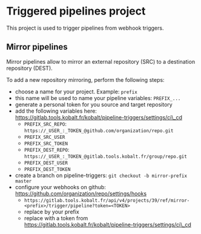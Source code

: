 # Triggered pipelines project

This project is used to trigger pipelines from webhook triggers.

## Mirror pipelines

Mirror pipelines allow to mirror an external repository (SRC) to a destination
repository (DEST).

To add a new repository mirroring, perform the following steps:

* choose a name for your project. Example: ``prefix``
* this name will be used to name your pipeline variables: ``PREFIX_...``
* generate a personal token for you source and target repository
* add the following variables here: https://gitlab.tools.kobalt.fr/kobalt/pipeline-triggers/settings/ci\_cd
  * ``PREFIX_SRC_REPO``: ``https://_USER_:_TOKEN_@github.com/organization/repo.git``
  * ``PREFIX_SRC_USER``
  * ``PREFIX_SRC_TOKEN``
  * ``PREFIX_DEST_REPO``: ``https://_USER_:_TOKEN_@gitlab.tools.kobalt.fr/group/repo.git``
  * ``PREFIX_DEST_USER``
  * ``PREFIX_DEST_TOKEN``
* create a branch on pipeline-triggers: ``git checkout -b mirror-prefix master``
* configure your webhooks on github: https://github.com/organization/repo/settings/hooks
  * ``https://gitlab.tools.kobalt.fr/api/v4/projects/39/ref/mirror-<prefix>/trigger/pipeline?token=<TOKEN>``
  * replace <prefix> by your prefix
  * replace <TOKEN> with a token from https://gitlab.tools.kobalt.fr/kobalt/pipeline-triggers/settings/ci\_cd

